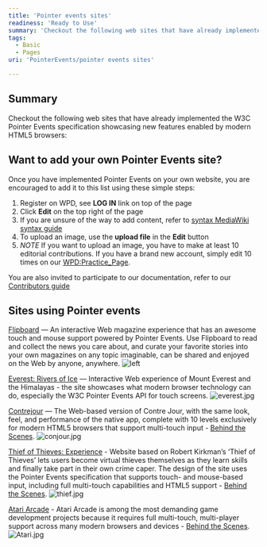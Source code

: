 ```yaml
---
title: 'Pointer events sites'
readiness: 'Ready to Use'
summary: 'Checkout the following web sites that have already implemented the W3C Pointer Events specification showcasing new features enabled by modern HTML5 browsers:'
tags:
  - Basic
  - Pages
uri: 'PointerEvents/pointer events sites'

---
```

## Summary

Checkout the following web sites that have already implemented the W3C Pointer Events specification showcasing new features enabled by modern HTML5 browsers:

## Want to add your own Pointer Events site?

Once you have implemented Pointer Events on your own website, you are encouraged to add it to this list using these simple steps:

1.  Register on WPD, see **LOG IN** link on top of the page
2.  Click **Edit** on the top right of the page
3.  If you are unsure of the way to add content, refer to [syntax MediaWiki syntax guide](http://en.wikipedia.org/wiki/Wikipedia:Cheatsheet)
4.  To upload an image, use the **upload file** in the **Edit** button
5.  *NOTE* If you want to upload an image, you have to make at least 10 editorial contributions. If you have a brand new account, simply edit 10 times on our [WPD:Practice\_Page](/WPD:Practice_Page).

You are also invited to participate to our documentation, refer to our [Contributors guide](/WPD:Contributors_Guide)

## Sites using Pointer events

[Flipboard](http://flipboard.com) — An interactive Web magazine experience that has an awesome touch and mouse support powered by Pointer Events. Use Flipboard to read and collect the news you care about, and curate your favorite stories into your own magazines on any topic imaginable, can be shared and enjoyed on the Web by anyone, anywhere. ![left ‎](/assets/public/c/ca/flipboard.jpg)

[Everest: Rivers of Ice](http://glacierworks.org) — Interactive Web experience of Mount Everest and the Himalayas - the site showcases what modern browser technology can do, especially the W3C Pointer Events API for touch screens. ![everest.jpg](/assets/public/8/80/everest.jpg)

[Contrejour](http://contrejour.ie) — The Web-based version of Contre Jour, with the same look, feel, and performance of the native app, complete with 10 levels exclusively for modern HTML5 browsers that support multi-touch input - [Behind the Scenes](http://contrejour.ie/BehindTheScenes.html). ![conjour.jpg](/assets/public/8/8a/conjour.jpg)

[Thief of Thieves: Experience](http://www.ie10bethethief.com/) - Website based on Robert Kirkman’s ‘Thief of Thieves’ lets users become virtual thieves themselves as they learn skills and finally take part in their own crime caper. The design of the site uses the Pointer Events specification that supports touch- and mouse-based input, including full multi-touch capabilities and HTML5 support - [Behind the Scenes](http://www.ie10bethethief.com/bts). ![thief.jpg](/assets/public/0/03/thief.jpg)

[Atari Arcade](http://atari.com/arcade) - Atari Arcade is among the most demanding game development projects because it requires full multi-touch, multi-player support across many modern browsers and devices - [Behind the Scenes](http://atari.com/arcade/developers/building-atari-createjs). ![Atari.jpg](/assets/public/5/50/Atari.jpg)

